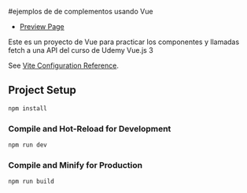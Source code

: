 #ejemplos de de complementos usando Vue

- [Preview Page](https://svalac-vue-componets-practice.netlify.app/)

Este es un proyecto de Vue para practicar los componentes y llamadas fetch a una API del curso de Udemy Vue.js 3

See [Vite Configuration Reference](https://vitejs.dev/config/).

## Project Setup

```sh
npm install
```

### Compile and Hot-Reload for Development

```sh
npm run dev
```

### Compile and Minify for Production

```sh
npm run build
```
